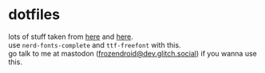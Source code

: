 # dotfiles
lots of stuff taken from [here](https://github.com/darkwater/dotfiles) and [here](https://github.com/mro95/dotfiles).  
use `nerd-fonts-complete` and `ttf-freefont` with this.  
go talk to me at mastodon ([frozendroid@dev.glitch.social](https://dev.glitch.social/@frozendroid)) if you wanna use this.
